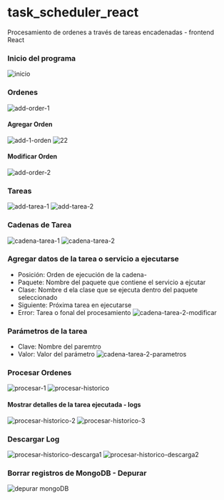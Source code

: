 # task_scheduler_react
Procesamiento de ordenes a través de tareas encadenadas - frontend React

### Inicio del programa
![inicio](https://github.com/wlopera/task_scheduler_react/assets/7141537/45801198-b556-424f-956f-e155beca8d62)

### Ordenes
![add-order-1](https://github.com/wlopera/task_scheduler_react/assets/7141537/9948e913-58ed-4cdd-86b7-72030a21392c)

#### Agregar Orden
![add-1-orden](https://github.com/wlopera/task_scheduler_react/assets/7141537/eedd7cd7-094c-4e25-9ca3-a8685d072bb7)
![22](https://github.com/wlopera/task_scheduler_react/assets/7141537/8683e9fa-9678-42db-94ca-4e702024fb08)

#### Modificar Orden
![add-order-2](https://github.com/wlopera/task_scheduler_react/assets/7141537/80dc982a-77d7-4730-b829-c6dfb5e7be8f)

### Tareas
![add-tarea-1](https://github.com/wlopera/task_scheduler_react/assets/7141537/6181c84d-b098-4776-8de5-624503d11701)
![add-tarea-2](https://github.com/wlopera/task_scheduler_react/assets/7141537/4f3ce3e0-8031-4034-9e91-0216478e572c)

### Cadenas de Tarea
![cadena-tarea-1](https://github.com/wlopera/task_scheduler_react/assets/7141537/6b2529f5-2ee0-4efe-a93e-b578ecf29f7e)
![cadena-tarea-2](https://github.com/wlopera/task_scheduler_react/assets/7141537/20518171-84b6-4473-8a62-0e415c1bdf98)

### Agregar datos de la tarea o servicio a ejecutarse
 - Posición: Orden de ejecución de la cadena-
 - Paquete: Nombre del paquete que contiene el servicio a ejcutar
 - Clase: Nombre d ela clase que se ejecuta dentro del paquete seleccionado
 - Siguiente: Próxima tarea en ejecutarse
 - Error: Tarea o fonal del procesamiento
![cadena-tarea-2-modificar](https://github.com/wlopera/task_scheduler_react/assets/7141537/d2648da5-3747-49ff-8003-160a3423243b)

### Parámetros de la tarea
 - Clave: Nombre del paremtro
 - Valor: Valor del parámetro
![cadena-tarea-2-parametros](https://github.com/wlopera/task_scheduler_react/assets/7141537/f9b2aec6-9cab-4d4e-9798-d241bdf3f3f2)

### Procesar Ordenes
![procesar-1](https://github.com/wlopera/task_scheduler_react/assets/7141537/6bc6c5ea-ee69-45e3-8429-d2156cb44220)
![procesar-historico](https://github.com/wlopera/task_scheduler_react/assets/7141537/1f8507e4-e8ae-4d0f-ba79-e46c14a9340b)

#### Mostrar detalles de la tarea ejecutada - logs 
![procesar-historico-2](https://github.com/wlopera/task_scheduler_react/assets/7141537/c6048ddb-3c31-4c53-a447-07da2ab3d38f)
![procesar-historico-3](https://github.com/wlopera/task_scheduler_react/assets/7141537/928d4063-3067-4625-986a-71db57ef9524)

### Descargar Log
![procesar-historico-descarga1](https://github.com/wlopera/task_scheduler_react/assets/7141537/45497090-655d-4b71-badf-d1f56a98c65e)
![procesar-historico-descarga2](https://github.com/wlopera/task_scheduler_react/assets/7141537/dad15667-b2d3-4528-8e05-2cd7b9102793)

### Borrar registros de MongoDB - Depurar
![depurar mongoDB](https://github.com/wlopera/task_scheduler_react/assets/7141537/d38ac18b-ce18-4374-8c6c-8a47f903363c)
